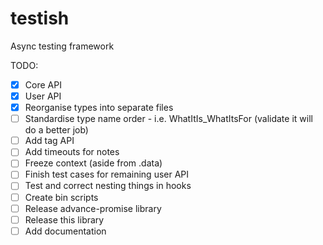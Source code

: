 # testish
Async testing framework

TODO:
- [x] Core API
- [x] User API
- [x] Reorganise types into separate files
- [ ] Standardise type name order - i.e. WhatItIs_WhatItsFor (validate it will do a better job)
- [ ] Add tag API
- [ ] Add timeouts for notes
- [ ] Freeze context (aside from .data)
- [ ] Finish test cases for remaining user API
- [ ] Test and correct nesting things in hooks
- [ ] Create bin scripts
- [ ] Release advance-promise library
- [ ] Release this library
- [ ] Add documentation
